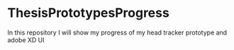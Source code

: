 # ThesisPrototypesProgress
In this repository I will show my progress of my head tracker prototype and adobe XD UI
